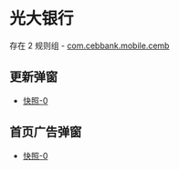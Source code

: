 # 光大银行

存在 2 规则组 - [com.cebbank.mobile.cemb](/src/apps/com.cebbank.mobile.cemb.ts)

## 更新弹窗

- [快照-0](https://i.gkd.li/import/12727241)

## 首页广告弹窗

- [快照-0](https://i.gkd.li/import/12727248)
